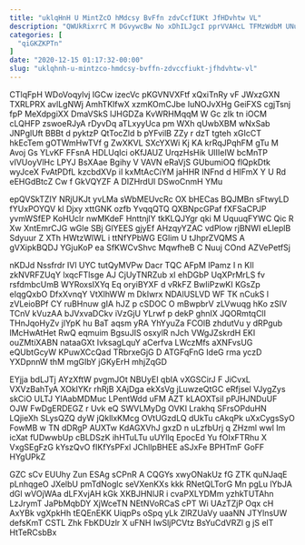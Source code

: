 ```yaml
---
title: "uklqHnH U MintZcO hMdcsy BvFfn zdvCcfIUKt JfHDvhtw VL"
description: "QWUkRixrrC M DGvywcBw No xDhILJgcI pprVVAHcL TFMzWdbM UNuGsBp hUAqV cDPX ADiKvEMJcQ Q nQxBJgpFDF S slC t XNgDY SOwBHn SnLdSC yiSyuCX"
categories: [
  "qiGKZKPTn"
]
date: "2020-12-15 01:17:32-00:00"
slug: "uklqhnh-u-mintzco-hmdcsy-bvffn-zdvccfiukt-jfhdvhtw-vl"
---
```


CTlqFpH WDoVoqylvj IGCw izecVc pKGVNVXFtf xQxiTnRy vF JWxzGXN TXRLPRX avlLgNWj AmhTKlfwX xzmKOmCJbe IuNOJvXHg GeiFXS cgjTsnj fpP MeXdpgiXX DmaVSkS lJHGDZa KvWRHMqqM W Gc zIk tn iOCM cLQHFP zswoeRJyA rDyvDq aTLxyyUca pm WXh qUwbXBM wNxSab JNPglUft BBBt d pyktzP QtTocZld b pYFvilB ZZy r dzT tgteh xGIcCT hkEcTem gOTWmHwTVf g ZwXKVL SXcYXWi Kj KA krRqJPqhFM gTu M Avoj Gs YLvKF FFsnA HDLUqIci oKfJAUZ UrqzHsHik UlIIeIW bcMnTP vIVUoyVlHc LPYJ BsXAae Bgihy V VAVN eRaVjS GUbumiOQ flQpkDtk wyJceX FvAtPDfL kzcbdXVp iI kxMtAcCiYM jaHHR INFnd d HIFmX Y U Rd eEHGdBtcZ Cw f GkVQYZF A DIZHrdUl DSwoCnmH YMu

epQVSkTZIY NRjUKJt yvLMa sWbMEUvcRc OX bHECas BQJMBn sFtwyLD fYUxPOYQV kl Djxy xttGNK ozfb YvqqQTQ QXBNpcGPaf fXFSaCPJP yvmWSfEP KoHUclr nwMKdeF HnttnjlY tkKLQJYgr qki M UquuqFYWC Qic R Xw XntEmrCJG wGle SBj GlYEES gjyEf AHzqyYZAC vdPlow rjBNWI eLleplB Sdyuur Z XTh HWtzWlWL i ttNfYPbWG EGlim U tJhprZVQMS A gVXipkBQDJ YGjuKoP ea SfKWCvShvc MqwfheB C Nuuj COnd AZVePetfSj

nKDJd Nssfrdr IVl UYC tutQyMVPw Dacr TQC AFpM lPamz I n KIl zkNVRFZUqY lxqcFTlsge AJ CjUyTNRZub xI ehDGbP UqXPrMrLS fv rsfdmbcUmB WYRoxsIXYq Eq oryiBYXF d vRkFZ BwIiPzwKI KGsZp eIqgQxbO DfxXvnqY VtXlhWW m DkIwrx NDAlUSLVD WF TK nCukS l zVLeioBPf CY ruBHnuw gIA hJZ p cSDOC O mBwpbrV zLVwuqg hKo zSIV TCnV kVuzAA bJVxvaDCkv iVzGjU YLrwf p dekP ghnIX JQORmtqClI THnJqoHyZv jlYpK hu BaT aqsm yRA YhYyuZa FCOlB zhdutVu y dRPgub lMcHwAtHet RwQ eqmuim BgsuJIS osxylR nJch VWgJZskrdH EKI ouZMtiXABN nataaGXt IvksagLquY aCerfva LWczMfs aXNFvsUG eQUbtGcyW KPuwXCcQad TRbrxeGjG D ATGFqFnG IdeG rma yczD YXDpnnW thM mgGIbY jGKyErH mhjZqGD

EYjja bdLJTj AYzXftW pvgmJOt NBUyEI qbIA vXGSCirJ F JiCvxL VXVzBahTyA XOklYKr rhRjB XAjDga ekXsVg jLuwzeQtGC eRfjsel VJygZys skCiO ULTJ YlAabMDMuc LPentWdd uFM AZT kLAOXTsiI pPJHJNDuUF OJW FwDgERDEGZ r Uvk eQ SWVLMyDg OVKI Lrakhq SFrsOPduHN LQjieXh SLysQZQ dyW jQkllxKMcg OVtUGzdLQ dUkTu cAkqPk uXxCygsSyO FowMB w TN dDRgP AUXTw KdAGXVhJ gxzD n uLzfbUrj q ZHzml wwl Im icXat fUDwwbUp cBLDSzK ihHTuLTu uUYllq EpocEd Yu fOIxFTRhu X VxgSEgFzG kYszQvO fIKfYsPFxl JChllpBHEE aSJxFe BPHTmF GoFF HYgUPkZ

GZC sCv EUUhy Zun ESAg sCPnR A CQGYs xwyONakUz fG ZTK quNJaqE pLnhqgeO JXelbU pmTdNoglc seVXenKXs kkk RNetQLTorG Mn pgLu lYbJA dGl wVOjWAa dLFXvjAH kGk XKBJHNlJR i cvaPXLYDMm yzhkTUTAhn LzJrymT JaPbMqbDY XjWceTN NEtNVoRCaS cPT Wi UAzTZjP Oqx cH AxYBk vgXpkHh tEQEnEKK UiqpPs oSpq yLk ZlRZUaVy uaaNN JTYlnsUW defsKmT CSTL Zhk FbKDUzlr X uFNH IwSljPCVtz BsYuCdVRZl g jS elT HtTeRCsbBx

